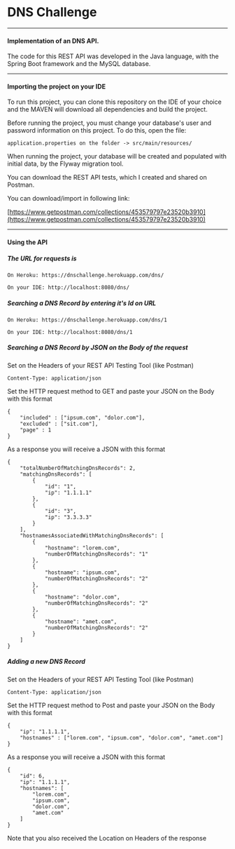 # DNS Challenge

---
#### Implementation of an DNS API.

The code for this REST API was developed in the Java language, with the Spring Boot framework and the MySQL database.

---

#### Importing the project on your IDE

To run this project, you can clone this repository on the IDE of your choice and the MAVEN will download all dependencies and build the project.


Before running the project, you must change your database's user and password information on this project.
To do this, open the file:

	application.properties on the folder -> src/main/resources/
	

When running the project, your database will be created and populated with initial data, by the Flyway migration tool.


You can download the REST API tests, which I created and shared on Postman.

You can download/import in following link:

[https://www.getpostman.com/collections/453579797e23520b3910](https://www.getpostman.com/collections/453579797e23520b3910)

---

#### Using the API

##### The URL for requests is
	
	On Heroku: https://dnschallenge.herokuapp.com/dns/
	
	On your IDE: http://localhost:8080/dns/
	
	
##### Searching a DNS Record by entering it's Id on URL

	On Heroku: https://dnschallenge.herokuapp.com/dns/1
	
	On your IDE: http://localhost:8080/dns/1
	
	
##### Searching a DNS Record by JSON on the Body of the request
	
Set on the Headers of your REST API Testing Tool (like Postman)

	Content-Type: application/json

Set the HTTP request method to GET and paste your JSON on the Body with this format

	{
		"included" : ["ipsum.com", "dolor.com"],
		"excluded" : ["sit.com"],
		"page" : 1
	}
	
As a response you will receive a JSON with this format

	{
		"totalNumberOfMatchingDnsRecords": 2,
		"matchingDnsRecords": [
			{
				"id": "1",
				"ip": "1.1.1.1"
			},
			{
				"id": "3",
				"ip": "3.3.3.3"
			}
		],
		"hostnamesAssociatedWithMatchingDnsRecords": [
			{
				"hostname": "lorem.com",
				"numberOfMatchingDnsRecords": "1"
			},
			{
				"hostname": "ipsum.com",
				"numberOfMatchingDnsRecords": "2"
			},
			{
				"hostname": "dolor.com",
				"numberOfMatchingDnsRecords": "2"
			},
			{
				"hostname": "amet.com",
				"numberOfMatchingDnsRecords": "2"
			}
		]
	}
	
	
##### Adding a new DNS Record 

Set on the Headers of your REST API Testing Tool (like Postman)

	Content-Type: application/json

Set the HTTP request method to Post and paste your JSON on the Body with this format

	{
		"ip": "1.1.1.1",
		"hostnames" : ["lorem.com", "ipsum.com", "dolor.com", "amet.com"]
	}
	
As a response you will receive a JSON with this format
	
	{
		"id": 6,
		"ip": "1.1.1.1",
		"hostnames": [
			"lorem.com",
			"ipsum.com",
			"dolor.com",
			"amet.com"
		]
	}

Note that you also received the Location on Headers of the response